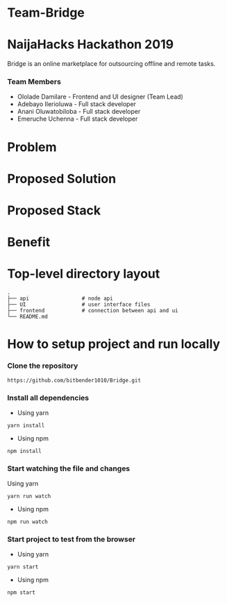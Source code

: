 # Team-Bridge
# NaijaHacks Hackathon 2019
Bridge is an online marketplace for outsourcing offline and remote tasks.

### Team Members
* Ololade Damilare - Frontend and UI designer (Team Lead)
* Adebayo Ilerioluwa - Full stack developer
* Anani Oluwatobiloba - Full stack developer
* Emeruche Uchenna - Full stack developer

# Problem



# Proposed Solution


# Proposed Stack


# Benefit




# Top-level directory layout

    .
    ├── api                 # node api
    ├── UI                  # user interface files
    ├── frontend            # connection between api and ui
    └── README.md 


# How to setup project and run locally

### Clone the repository

`https://github.com/bitbender1010/Bridge.git`

### Install all dependencies

* Using yarn

`yarn install`

* Using npm

`npm install`

### Start watching the file and changes

Using yarn


`yarn run watch`

* Using npm


`npm run watch`


### Start project to test from the browser

* Using yarn


`yarn start`

* Using npm


`npm start`